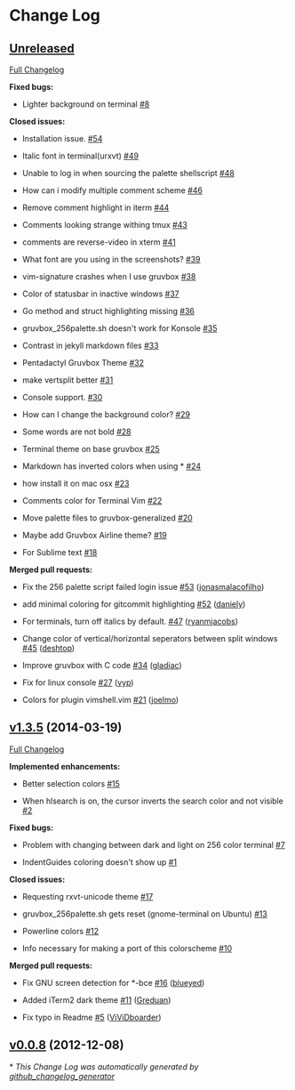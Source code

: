 # Change Log

## [Unreleased](https://github.com/morhetz/gruvbox/tree/HEAD)

[Full Changelog](https://github.com/morhetz/gruvbox/compare/v1.3.5...HEAD)

**Fixed bugs:**

- Lighter background on terminal [\#8](https://github.com/morhetz/gruvbox/issues/8)

**Closed issues:**

- Installation issue. [\#54](https://github.com/morhetz/gruvbox/issues/54)

- Italic font in terminal\(urxvt\) [\#49](https://github.com/morhetz/gruvbox/issues/49)

- Unable to log in when sourcing the palette shellscript [\#48](https://github.com/morhetz/gruvbox/issues/48)

- How can i modify multiple comment scheme [\#46](https://github.com/morhetz/gruvbox/issues/46)

- Remove comment highlight in iterm [\#44](https://github.com/morhetz/gruvbox/issues/44)

- Comments looking strange withing tmux [\#43](https://github.com/morhetz/gruvbox/issues/43)

- comments are reverse-video in xterm [\#41](https://github.com/morhetz/gruvbox/issues/41)

- What font are you using in the screenshots? [\#39](https://github.com/morhetz/gruvbox/issues/39)

- vim-signature crashes when I use gruvbox [\#38](https://github.com/morhetz/gruvbox/issues/38)

- Color of statusbar in inactive windows [\#37](https://github.com/morhetz/gruvbox/issues/37)

- Go method and struct highlighting missing [\#36](https://github.com/morhetz/gruvbox/issues/36)

- gruvbox\_256palette.sh doesn't work for Konsole [\#35](https://github.com/morhetz/gruvbox/issues/35)

- Contrast in jekyll markdown files [\#33](https://github.com/morhetz/gruvbox/issues/33)

- Pentadactyl Gruvbox Theme [\#32](https://github.com/morhetz/gruvbox/issues/32)

- make vertsplit better [\#31](https://github.com/morhetz/gruvbox/issues/31)

- Console support. [\#30](https://github.com/morhetz/gruvbox/issues/30)

- How can I change the background color? [\#29](https://github.com/morhetz/gruvbox/issues/29)

- Some words are not bold [\#28](https://github.com/morhetz/gruvbox/issues/28)

- Terminal theme on base gruvbox [\#25](https://github.com/morhetz/gruvbox/issues/25)

- Markdown has inverted colors when using \* [\#24](https://github.com/morhetz/gruvbox/issues/24)

- how install it on mac osx [\#23](https://github.com/morhetz/gruvbox/issues/23)

- Comments color for Terminal Vim [\#22](https://github.com/morhetz/gruvbox/issues/22)

- Move palette files to gruvbox-generalized [\#20](https://github.com/morhetz/gruvbox/issues/20)

- Maybe add Gruvbox Airline theme? [\#19](https://github.com/morhetz/gruvbox/issues/19)

- For Sublime text [\#18](https://github.com/morhetz/gruvbox/issues/18)

**Merged pull requests:**

- Fix the 256 palette script failed login issue [\#53](https://github.com/morhetz/gruvbox/pull/53) ([jonasmalacofilho](https://github.com/jonasmalacofilho))

- add minimal coloring for gitcommit highlighting [\#52](https://github.com/morhetz/gruvbox/pull/52) ([daniely](https://github.com/daniely))

- For terminals, turn off italics by default. [\#47](https://github.com/morhetz/gruvbox/pull/47) ([ryanmjacobs](https://github.com/ryanmjacobs))

- Change color of vertical/horizontal seperators between split windows [\#45](https://github.com/morhetz/gruvbox/pull/45) ([deshtop](https://github.com/deshtop))

- Improve gruvbox with C code [\#34](https://github.com/morhetz/gruvbox/pull/34) ([gladiac](https://github.com/gladiac))

- Fix for linux console [\#27](https://github.com/morhetz/gruvbox/pull/27) ([vyp](https://github.com/vyp))

- Colors for plugin vimshell.vim [\#21](https://github.com/morhetz/gruvbox/pull/21) ([joelmo](https://github.com/joelmo))

## [v1.3.5](https://github.com/morhetz/gruvbox/tree/v1.3.5) (2014-03-19)

[Full Changelog](https://github.com/morhetz/gruvbox/compare/v0.0.8...v1.3.5)

**Implemented enhancements:**

- Better selection colors [\#15](https://github.com/morhetz/gruvbox/issues/15)

- When hlsearch is on, the cursor inverts the search color and not visible [\#2](https://github.com/morhetz/gruvbox/issues/2)

**Fixed bugs:**

- Problem with changing between dark and light on 256 color terminal [\#7](https://github.com/morhetz/gruvbox/issues/7)

- IndentGuides coloring doesn't show up [\#1](https://github.com/morhetz/gruvbox/issues/1)

**Closed issues:**

- Requesting rxvt-unicode theme [\#17](https://github.com/morhetz/gruvbox/issues/17)

- gruvbox\_256palette.sh gets reset \(gnome-terminal on Ubuntu\) [\#13](https://github.com/morhetz/gruvbox/issues/13)

- Powerline colors [\#12](https://github.com/morhetz/gruvbox/issues/12)

- Info necessary for making a port of this colorscheme [\#10](https://github.com/morhetz/gruvbox/issues/10)

**Merged pull requests:**

- Fix GNU screen detection for \*-bce [\#16](https://github.com/morhetz/gruvbox/pull/16) ([blueyed](https://github.com/blueyed))

- Added iTerm2 dark theme [\#11](https://github.com/morhetz/gruvbox/pull/11) ([Greduan](https://github.com/Greduan))

- Fix typo in Readme [\#5](https://github.com/morhetz/gruvbox/pull/5) ([ViViDboarder](https://github.com/ViViDboarder))

## [v0.0.8](https://github.com/morhetz/gruvbox/tree/v0.0.8) (2012-12-08)



\* *This Change Log was automatically generated by [github_changelog_generator](https://github.com/skywinder/Github-Changelog-Generator)*